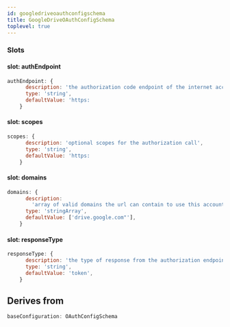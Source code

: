 ```yaml
---
id: googledriveoauthconfigschema
title: GoogleDriveOAuthConfigSchema
toplevel: true
---
```


### Slots

#### slot: authEndpoint

```js
authEndpoint: {
      description: 'the authorization code endpoint of the internet account',
      type: 'string',
      defaultValue: 'https:
    }
```

#### slot: scopes

```js
scopes: {
      description: 'optional scopes for the authorization call',
      type: 'string',
      defaultValue: 'https:
    }
```

#### slot: domains

```js
domains: {
      description:
        'array of valid domains the url can contain to use this account',
      type: 'stringArray',
      defaultValue: ['drive.google.com"'],
    }
```

#### slot: responseType

```js
responseType: {
      description: 'the type of response from the authorization endpoint',
      type: 'string',
      defaultValue: 'token',
    }
```

## Derives from

```js
baseConfiguration: OAuthConfigSchema
```

